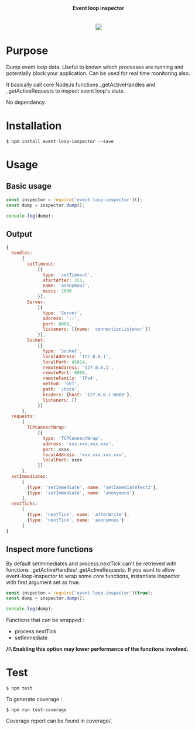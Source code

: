 <div align="center">
<b>Event loop inspector</b><br/>
<br/><br/>

<a href="https://badge.fury.io/js/event-loop-inspector">
   <img src="https://badge.fury.io/js/event-loop-inspector.svg" alt="npm version" height="18">
</a>
</div>


# Purpose

Dump event loop data.
Useful to known which processes are running and potentially block your application.
Can be used for real time monitoring also.

It basically call core NodeJs functions _getActiveHandles and _getActiveRequests to inspect event loop's state.

No dependency.


# Installation

```console
$ npm install event-loop-inspector --save
```

# Usage

## Basic usage
```javascript
const inspector = require('event-loop-inspector')();
const dump = inspector.dump();

console.log(dump);
```

## Output
```javascript
{
  handles:
      {
        setTimeout:
            [{
              type: 'setTimeout',
              startAfter: 311,
              name: 'anonymous',
              msecs: 2000
            }],
        Server:
            [{
              type: 'Server',
              address: '::',
              port: 8000,
              listeners: [{name: 'connectionListener'}]
            }],
        Socket:
            [{
              type: 'Socket',
              localAddress: '127.0.0.1',
              localPort: 45014,
              remoteAddress: '127.0.0.1',
              remotePort: 8000,
              remoteFamily: 'IPv4',
              method: 'GET',
              path: '/toto',
              headers: {host: '127.0.0.1:8000'},
              listeners: []
            }]
      },
  requests:
      {
        TCPConnectWrap:
            [{
              type: 'TCPConnectWrap',
              address: 'xxx.xxx.xxx.xxx',
              port: xxxx,
              localAddress: 'xxx.xxx.xxx.xxx',
              localPort: xxxx
            }]
      },
  setImmediates:
      [
        {type: 'setImmediate', name: 'setImmediateTest2'},
        {type: 'setImmediate', name: 'anonymous'}
      ],
  nextTicks:
      [
        {type: 'nextTick', name: 'afterWrite'},
        {type: 'nextTick', name: 'anonymous'}
      ]
}
```

## Inspect more functions

By default setImmediates and process.nextTick can't be retrieved with functions _getActiveHandles/_getActiveRequests.
If you want to allow event-loop-inspector to wrap some core functions, instantiate inspector with first argument set as true.

```javascript
const inspector = require('event-loop-inspector')(true);
const dump = inspector.dump();

console.log(dump);
```

Functions that can be wrapped :
* process.nextTick
* setImmediate


**/!\ Enabling this option may lower performance of the functions involved.**

# Test

```console
$ npm test
```

To generate coverage :

```console
$ npm run test-coverage
```

Coverage report can be found in coverage/.

